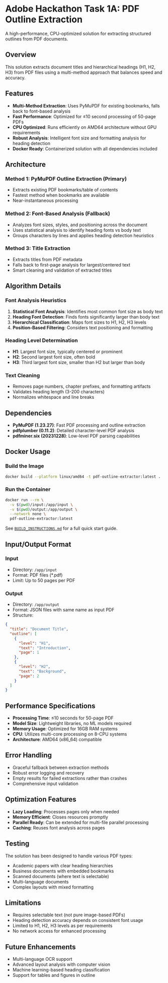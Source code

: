 # Adobe Hackathon Task 1A: PDF Outline Extraction

A high-performance, CPU-optimized solution for extracting structured outlines from PDF documents.

## Overview

This solution extracts document titles and hierarchical headings (H1, H2, H3) from PDF files using a multi-method approach that balances speed and accuracy.

## Features

- **Multi-Method Extraction**: Uses PyMuPDF for existing bookmarks, falls back to font-based analysis
- **Fast Performance**: Optimized for ≤10 second processing of 50-page PDFs
- **CPU Optimized**: Runs efficiently on AMD64 architecture without GPU requirements
- **Robust Analysis**: Intelligent font size and formatting analysis for heading detection
- **Docker Ready**: Containerized solution with all dependencies included

## Architecture

### Method 1: PyMuPDF Outline Extraction (Primary)
- Extracts existing PDF bookmarks/table of contents
- Fastest method when bookmarks are available
- Near-instantaneous processing

### Method 2: Font-Based Analysis (Fallback)
- Analyzes font sizes, styles, and positioning across the document
- Uses statistical analysis to identify heading fonts vs body text
- Groups characters by lines and applies heading detection heuristics

### Method 3: Title Extraction
- Extracts titles from PDF metadata
- Falls back to first-page analysis for largest/centered text
- Smart cleaning and validation of extracted titles

## Algorithm Details

### Font Analysis Heuristics
1. **Statistical Font Analysis**: Identifies most common font size as body text
2. **Heading Font Detection**: Finds fonts significantly larger than body text
3. **Hierarchical Classification**: Maps font sizes to H1, H2, H3 levels
4. **Position-Based Filtering**: Considers text positioning and formatting

### Heading Level Determination
- **H1**: Largest font size, typically centered or prominent
- **H2**: Second largest font size, often bold
- **H3**: Third largest font size, smaller than H2 but larger than body

### Text Cleaning
- Removes page numbers, chapter prefixes, and formatting artifacts
- Validates heading length (3-200 characters)
- Normalizes whitespace and line breaks

## Dependencies

- **PyMuPDF (1.23.27)**: Fast PDF processing and outline extraction
- **pdfplumber (0.11.2)**: Detailed character-level PDF analysis
- **pdfminer.six (20231228)**: Low-level PDF parsing capabilities

## Docker Usage

### Build the Image
```bash
docker build --platform linux/amd64 -t pdf-outline-extractor:latest .
```

### Run the Container
```bash
docker run --rm \
  -v $(pwd)/input:/app/input \
  -v $(pwd)/output:/app/output \
  --network none \
  pdf-outline-extractor:latest
```
See [`BUILD_INSTRUCTIONS.md`](BUILD_INSTRUCTIONS.md) for a full quick start guide.

## Input/Output Format

### Input
- Directory: `/app/input`
- Format: PDF files (*.pdf)
- Limit: Up to 50 pages per PDF

### Output
- Directory: `/app/output`
- Format: JSON files with same name as input PDF
- Structure:
```json
{
  "title": "Document Title",
  "outline": [
    {
      "level": "H1",
      "text": "Introduction", 
      "page": 1
    },
    {
      "level": "H2",
      "text": "Background",
      "page": 2
    }
  ]
}
```

## Performance Specifications

- **Processing Time**: ≤10 seconds for 50-page PDF
- **Model Size**: Lightweight libraries, no ML models required
- **Memory Usage**: Optimized for 16GB RAM systems
- **CPU**: Utilizes multi-core processing on 8-CPU systems
- **Architecture**: AMD64 (x86_64) compatible

## Error Handling

- Graceful fallback between extraction methods
- Robust error logging and recovery
- Empty results for failed extractions rather than crashes
- Comprehensive input validation

## Optimization Features

- **Lazy Loading**: Processes pages only when needed
- **Memory Efficient**: Closes resources promptly
- **Parallel Ready**: Can be extended for multi-file parallel processing
- **Caching**: Reuses font analysis across pages

## Testing

The solution has been designed to handle various PDF types:
- Academic papers with clear heading hierarchies
- Business documents with embedded bookmarks
- Scanned documents (where text is selectable)
- Multi-language documents
- Complex layouts with mixed formatting

## Limitations

- Requires selectable text (not pure image-based PDFs)
- Heading detection accuracy depends on consistent font usage
- Limited to H1, H2, H3 levels as per requirements
- No network access for enhanced processing

## Future Enhancements

- Multi-language OCR support
- Advanced layout analysis with computer vision
- Machine learning-based heading classification
- Support for tables and figures in outline
